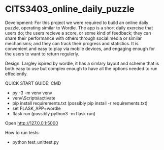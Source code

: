 # CITS3403_online_daily_puzzle
Development:
For this project we were required to build an online daily puzzle, operating similar to Wordle.
The app is a short daily exercise that users do; the users recieve a score, or some kind of feedback; they can share their performance with others through social media or similar mechanisms; and they can track their progress and statistics. It is convenient and easy to play via mobile devices, and engaging enough for the users to want to return regulerly.

Design:
Largley ispired by wordle, it has a simlary layout and scheme that is both easy to use but complex enough to have all the options needed to run effeciently.


QUICK START GUIDE: CMD

  - py -3 -m venv venv
  - venv\Scripts\activate
  - pip install requirements.txt (possibly pip install -r requirements.txt) 
  - set FLASK_APP=wordle
  - flask run (possibly python3 -m flask run)

  Open http://127.0.0.1:5000

How to run tests:
 - python test_unittest.py
